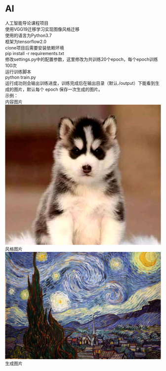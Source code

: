 # AI
人工智能导论课程项目  
使用VGG19迁移学习实现图像风格迁移  
使用的语言为Python3.7  
框架为tensorflow2.0  
clone项目后需要安装依赖环境  
pip install -r requirements.txt  
修改settings.py中的配置参数，这里修改为共训练20个epoch，每个epoch训练100次  
运行训练脚本  
python train.py  
运行成功则会输出训练进度，训练完成后在输出目录（默认./output）下能看到生成的图片，默认每个 epoch 保存一次生成的图片。  
示例：  
内容图片  
![image](https://github.com/QIAN-CJ/AI/blob/main/samples/dog.jpg)  
风格图片  
![image](https://github.com/QIAN-CJ/AI/blob/main/samples/style.jpg)  
生成图片  
